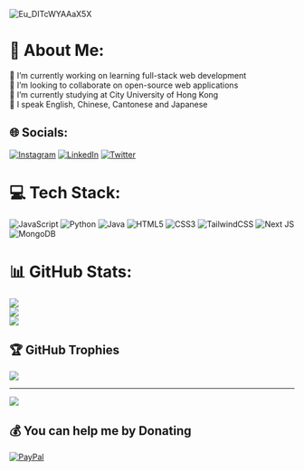 ![Eu_DITcWYAAaX5X](https://github.com/Masonddd11/Masonddd11/assets/139609218/a87f78b1-eb80-470c-95b5-0d0ddf143c49)

# 💫 About Me:
🔭 I’m currently working on learning full-stack web development<br>👯 I’m looking to collaborate on open-source web applications <br>🌱 I’m currently studying at City University of Hong Kong <br>💬 I speak English, Chinese, Cantonese and Japanese<br>


## 🌐 Socials:
[![Instagram](https://img.shields.io/badge/Instagram-%23E4405F.svg?logo=Instagram&logoColor=white)](https://instagram.com/meisonorz) [![LinkedIn](https://img.shields.io/badge/LinkedIn-%230077B5.svg?logo=linkedin&logoColor=white)](https://linkedin.com/in/linkedin.com/in/mason-wong-486b14289) [![Twitter](https://img.shields.io/badge/Twitter-%231DA1F2.svg?logo=Twitter&logoColor=white)](https://twitter.com/rukasu_jp) 

# 💻 Tech Stack:
![JavaScript](https://img.shields.io/badge/javascript-%23323330.svg?style=for-the-badge&logo=javascript&logoColor=%23F7DF1E) ![Python](https://img.shields.io/badge/python-3670A0?style=for-the-badge&logo=python&logoColor=ffdd54) ![Java](https://img.shields.io/badge/java-%23ED8B00.svg?style=for-the-badge&logo=openjdk&logoColor=white) ![HTML5](https://img.shields.io/badge/html5-%23E34F26.svg?style=for-the-badge&logo=html5&logoColor=white) ![CSS3](https://img.shields.io/badge/css3-%231572B6.svg?style=for-the-badge&logo=css3&logoColor=white) ![TailwindCSS](https://img.shields.io/badge/tailwindcss-%2338B2AC.svg?style=for-the-badge&logo=tailwind-css&logoColor=white) ![Next JS](https://img.shields.io/badge/Next-black?style=for-the-badge&logo=next.js&logoColor=white) ![MongoDB](https://img.shields.io/badge/MongoDB-%234ea94b.svg?style=for-the-badge&logo=mongodb&logoColor=white)
# 📊 GitHub Stats:
![](https://github-readme-stats.vercel.app/api?username=Masonddd11&theme=dark&hide_border=false&include_all_commits=true&count_private=false)<br/>
![](https://github-readme-streak-stats.herokuapp.com/?user=Masonddd11&theme=dark&hide_border=false)<br/>
![](https://github-readme-stats.vercel.app/api/top-langs/?username=Masonddd11&theme=dark&hide_border=false&include_all_commits=true&count_private=false&layout=compact)

## 🏆 GitHub Trophies
![](https://github-profile-trophy.vercel.app/?username=Masonddd11&theme=radical&no-frame=false&no-bg=true&margin-w=4)

---
[![](https://visitcount.itsvg.in/api?id=Masonddd11&icon=0&color=0)](https://visitcount.itsvg.in)

  ## 💰 You can help me by Donating
  [![PayPal](https://img.shields.io/badge/PayPal-00457C?style=for-the-badge&logo=paypal&logoColor=white)](https://paypal.me/jj123814) 

  
<!-- Proudly created with GPRM ( https://gprm.itsvg.in ) -->
